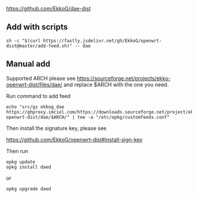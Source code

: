 https://github.com/EkkoG/dae-dist


## Add with scripts

```
sh -c "$(curl https://fastly.jsdelivr.net/gh/EkkoG/openwrt-dist@master/add-feed.sh)" -- dae
```

## Manual add


Supported ARCH please see https://sourceforge.net/projects/ekko-openwrt-dist/files/dae/ and replace $ARCH with the one you need.

Run command to add feed

```
echo "src/gz ekkog_dae https://ghproxy.imciel.com/https://downloads.sourceforge.net/project/ekko-openwrt-dist/dae/$ARCH/" | tee -a "/etc/opkg/customfeeds.conf"
```

Then install the signature key, please see

https://github.com/EkkoG/openwrt-dist#install-sign-key


Then run

```
opkg update
opkg install daed
```

or

```
opkg upgrade daed
```
